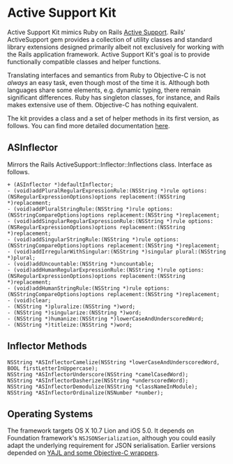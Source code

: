 # Active Support Kit

Active Support Kit mimics Ruby on Rails [Active Support][as]. Rails' ActiveSupport gem provides a collection of utility classes and standard library extensions designed primarily albeit not exclusively for working with the Rails application framework. Active Support Kit's goal is to provide functionally compatible classes and helper functions.

Translating interfaces and semantics from Ruby to Objective-C is not _always_ an easy task, even though most of the time it is. Although both languages share some elements, e.g. dynamic typing, there remain significant differences. Ruby has singleton classes, for instance, and Rails makes extensive use of them. Objective-C has nothing equivalent.

[as]:http://as.rubyonrails.org/

The kit provides a class and a set of helper methods in its first version, as follows. You can find more detailed documentation [here](http://royratcliffe.github.com/ActiveSupportKit/).

## ASInflector

Mirrors the Rails ActiveSupport::Inflector::Inflections class. Interface as follows.

	+ (ASInflector *)defaultInflector;
	- (void)addPluralRegularExpressionRule:(NSString *)rule options:(NSRegularExpressionOptions)options replacement:(NSString *)replacement;
	- (void)addPluralStringRule:(NSString *)rule options:(NSStringCompareOptions)options replacement:(NSString *)replacement;
	- (void)addSingularRegularExpressionRule:(NSString *)rule options:(NSRegularExpressionOptions)options replacement:(NSString *)replacement;
	- (void)addSingularStringRule:(NSString *)rule options:(NSStringCompareOptions)options replacement:(NSString *)replacement;
	- (void)addIrregularWithSingular:(NSString *)singular plural:(NSString *)plural;
	- (void)addUncountable:(NSString *)uncountable;
	- (void)addHumanRegularExpressionRule:(NSString *)rule options:(NSRegularExpressionOptions)options replacement:(NSString *)replacement;
	- (void)addHumanStringRule:(NSString *)rule options:(NSStringCompareOptions)options replacement:(NSString *)replacement;
	- (void)clear;
	- (NSString *)pluralize:(NSString *)word;
	- (NSString *)singularize:(NSString *)word;
	- (NSString *)humanize:(NSString *)lowerCaseAndUnderscoredWord;
	- (NSString *)titleize:(NSString *)word;

## Inflector Methods

	NSString *ASInflectorCamelize(NSString *lowerCaseAndUnderscoredWord, BOOL firstLetterInUppercase);
	NSString *ASInflectorUnderscore(NSString *camelCasedWord);
	NSString *ASInflectorDasherize(NSString *underscoredWord);
	NSString *ASInflectorDemodulize(NSString *classNameInModule);
	NSString *ASInflectorOrdinalize(NSNumber *number);

## Operating Systems

The framework targets OS X 10.7 Lion and iOS 5.0. It depends on Foundation framework's `NSJSONSerialization`, although you could easily adapt the underlying requirement for JSON serialisation. Earlier versions depended on [YAJL and some Objective-C wrappers](https://github.com/royratcliffe/yajl/tree/master/objc).
